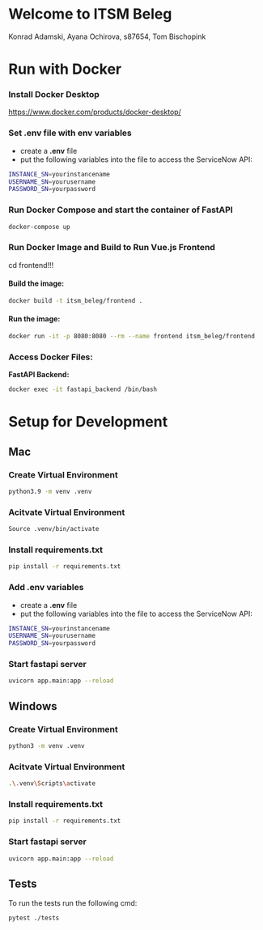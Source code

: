 # Welcome to ITSM Beleg 

Konrad Adamski, Ayana Ochirova, s87654, Tom Bischopink

# Run with Docker

### Install Docker Desktop 

https://www.docker.com/products/docker-desktop/

### Set .env file with env variables

- create a **.env** file 
- put the following variables into the file to access the ServiceNow API:

```bash
INSTANCE_SN=yourinstancename
USERNAME_SN=yourusername
PASSWORD_SN=yourpassword
```

### Run Docker Compose and start the container of FastAPI

```bash
docker-compose up
```


### Run Docker Image and Build to Run Vue.js Frontend
cd frontend!!!
#### Build the image:
```sh
docker build -t itsm_beleg/frontend .
```

#### Run the image:
```sh
docker run -it -p 8080:8080 --rm --name frontend itsm_beleg/frontend
```
### Access Docker Files:

**FastAPI Backend:**
```bash
docker exec -it fastapi_backend /bin/bash
```

# Setup for Development

## **Mac**
### Create Virtual Environment
```bash 
python3.9 -m venv .venv
```
### Acitvate Virtual Environment
```bash
Source .venv/bin/activate
```

### Install requirements.txt
```bash
pip install -r requirements.txt
```

### Add .env variables

- create a **.env** file 
- put the following variables into the file to access the ServiceNow API:

```bash
INSTANCE_SN=yourinstancename
USERNAME_SN=yourusername
PASSWORD_SN=yourpassword
```

### Start fastapi server
```bash
uvicorn app.main:app --reload
```


## **Windows**
### Create Virtual Environment
```bash 
python3 -m venv .venv
```
### Acitvate Virtual Environment
```bash
.\.venv\Scripts\activate
```

### Install requirements.txt 
```bash
pip install -r requirements.txt
```

### Start fastapi server
```bash
uvicorn app.main:app --reload
```

## **Tests**
To run the tests run the following cmd:
```bash
pytest ./tests
```